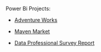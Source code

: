 Power Bi Projects:

 - [Adventure Works](https://app.powerbi.com/groups/me/reports/34bd3f33-13a2-4590-8180-d4df28f4a815/ReportSectiond37d0204cdcccd606847?bookmarkGuid=ae4df6d8-4238-4076-832f-babebfe36fe2&bookmarkUsage=1&ctid=164e1b0e-c8e5-41a9-9bbb-6f7ed40eef04&portalSessionId=917cbdc6-f606-4195-8bac-f44c66e7b9d3&fromEntryPoint=export.md)

 - [Maven Market](https://app.powerbi.com/groups/me/reports/23dc9ccf-22c3-4210-9334-f695afb8ea6e/ReportSection?bookmarkGuid=bd0b9f17-d7c1-457f-931f-5ca442241fb9&bookmarkUsage=1&ctid=164e1b0e-c8e5-41a9-9bbb-6f7ed40eef04&portalSessionId=917cbdc6-f606-4195-8bac-f44c66e7b9d3&fromEntryPoint=export.md)

 - [Data Professional Survey Report](https://app.powerbi.com/groups/me/reports/2bde833c-3d5d-4eec-b50c-84d7fe67acf2/ReportSection?bookmarkGuid=b844dc8a-b802-48b4-bd18-e8e8a0f8abd2&bookmarkUsage=1&ctid=164e1b0e-c8e5-41a9-9bbb-6f7ed40eef04&portalSessionId=0dc05f4d-364f-45f4-9131-168717511d7a&fromEntryPoint=export.md)
